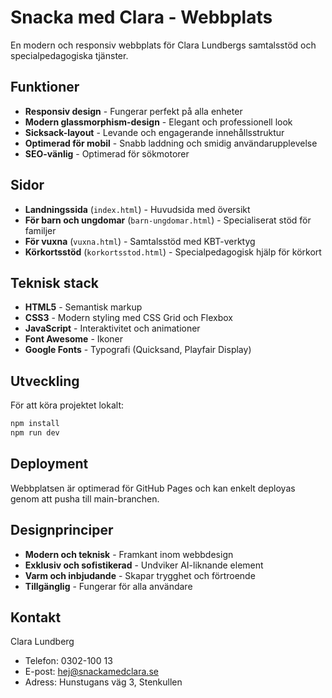 # Snacka med Clara - Webbplats

En modern och responsiv webbplats för Clara Lundbergs samtalsstöd och specialpedagogiska tjänster.

## Funktioner

- **Responsiv design** - Fungerar perfekt på alla enheter
- **Modern glassmorphism-design** - Elegant och professionell look
- **Sicksack-layout** - Levande och engagerande innehållsstruktur
- **Optimerad för mobil** - Snabb laddning och smidig användarupplevelse
- **SEO-vänlig** - Optimerad för sökmotorer

## Sidor

- **Landningssida** (`index.html`) - Huvudsida med översikt
- **För barn och ungdomar** (`barn-ungdomar.html`) - Specialiserat stöd för familjer
- **För vuxna** (`vuxna.html`) - Samtalsstöd med KBT-verktyg
- **Körkortsstöd** (`korkortsstod.html`) - Specialpedagogisk hjälp för körkort

## Teknisk stack

- **HTML5** - Semantisk markup
- **CSS3** - Modern styling med CSS Grid och Flexbox
- **JavaScript** - Interaktivitet och animationer
- **Font Awesome** - Ikoner
- **Google Fonts** - Typografi (Quicksand, Playfair Display)

## Utveckling

För att köra projektet lokalt:

```bash
npm install
npm run dev
```

## Deployment

Webbplatsen är optimerad för GitHub Pages och kan enkelt deployas genom att pusha till main-branchen.

## Designprinciper

- **Modern och teknisk** - Framkant inom webbdesign
- **Exklusiv och sofistikerad** - Undviker AI-liknande element
- **Varm och inbjudande** - Skapar trygghet och förtroende
- **Tillgänglig** - Fungerar för alla användare

## Kontakt

Clara Lundberg
- Telefon: 0302-100 13
- E-post: hej@snackamedclara.se
- Adress: Hunstugans väg 3, Stenkullen
